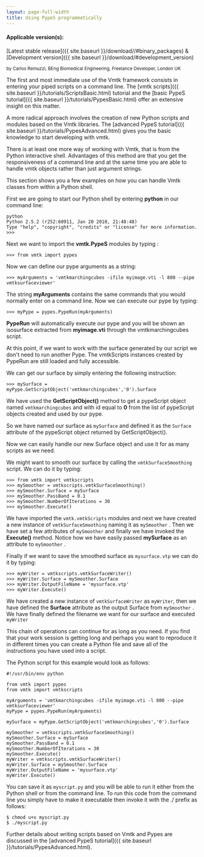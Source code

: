 ```yaml
---
layout: page-full-width
title: Using PypeS programmatically
---
```


#### Applicable version(s): 
[Latest stable release]({{ site.baseurl }}/download//#binary_packages) & [Development version]({{ site.baseurl }}/download/#development_version)

<sub>by Carlos Remuzzi, BEng Biomedical Engineering, Freelance Developer, London UK</sub>

The first and most immediate use of the Vmtk framework consists in entering your piped scripts on a command line. The [vmtk scripts]({{ site.baseurl }}/tutorials/ScriptsBasic.html) tutorial and the [basic PypeS tutorial]({{ site.baseurl }}/tutorials/PypesBasic.html) offer an extensive insight on this matter.

A more radical approach involves the creation of new Python scripts and modules based on the Vmtk libraries. The [advanced PypeS tutorial]({{ site.baseurl }}/tutorials/PypesAdvanced.html) gives you the basic knowledge to start developing with vmtk.

There is at least one more way of working with Vmtk, that is from the Python interactive shell. Advantages of this method are that you get the responsiveness of a command line and at the same time you are able to handle vmtk objects rather than just argument strings.

This section shows you a few examples on how you can handle Vmtk classes from within a Python shell.

First we are going to start our Python shell by entering **python** in our command line:

    python
    Python 2.5.2 (r252:60911, Jan 20 2010, 21:48:48) 
    Type "help", "copyright", "credits" or "license" for more information.
    >>> 

Next we want to import the **vmtk.PypeS** modules by typing :

    >>> from vmtk import pypes

Now we can define our pype arguments as a string:

    >>> myArguments = 'vmtkmarchingcubes -ifile myimage.vti -l 800 --pipe vmtksurfaceviewer'

The string **myArguments** contains the same commands that you would normally enter on a command line. Now we can execute our pype by typing:

    >>> myPype = pypes.PypeRun(myArguments)

**PypeRun** will automatically execute our pype and you will be shown an isosurface extracted from **myimage.vti** through the vmtkmarchingcubes script.

At this point, if we want to work with the surface generated by our script we don't need to run another Pype. The vmtkScripts instances created by PypeRun are still loaded and fully accessible.

We can get our surface by simply entering the following instruction:

    >>> mySurface = myPype.GetScriptObject('vmtkmarchingcubes','0').Surface

We have used the **GetScriptObject()** method to get a pypeScript object named <code>vmtkmarchingcubes</code> and with id equal to **0** from the list of pypeScript objects created and used by our pype.

So we have named our surface as <code>mySurface</code> and defined it as the <code>Surface</code> attribute of the pypeScript object returned by GetScriptObject().

Now we can easily handle our new Surface object and use it for as many scripts as we need.

We might want to smooth our surface by calling the <code>vmtkSurfaceSmoothing</code> script. We can do it by typing:

    >>> from vmtk import vmtkscripts
    >>> mySmoother = vmtkscripts.vmtkSurfaceSmoothing()
    >>> mySmoother.Surface = mySurface
    >>> mySmoother.PassBand = 0.1
    >>> mySmoother.NumberOfIterations = 30
    >>> mySmoother.Execute()

We have imported the <code>vmtk.vmtkScripts</code> modules and next we have created a new instance of <code>vmtkSurfaceSmoothing</code> naming it as `mySmoother` . Then we have set a few attributes of <code>mySmoother</code> and finally we have invoked the **Execute()** method. Notice how we have easily passed **mySurface** as an attribute to <code>mySmoother</code> .

Finally if we want to save the smoothed surface as <code>mysurface.vtp</code> we can do it by typing:

    >>> myWriter = vmtkscripts.vmtkSurfaceWriter()
    >>> myWriter.Surface = mySmoother.Surface
    >>> myWriter.OutputFileName = 'mysurface.vtp'
    >>> myWriter.Execute()

We have created a new instance of <code>vmtkSurfaceWriter</code> as <code>myWriter</code>, then we have defined the **Surface** attribute as the output Surface from <code>mySmoother</code> . We have finally defined the filename we want for our surface and executed <code>myWriter</code>

This chain of operations can continue for as long as you need. If you find that your work session is getting long and perhaps you want to reproduce it in different times you can create a Python file and save all of the instructions you have used into a script.

The Python script for this example would look as follows:

    #!/usr/bin/env python

    from vmtk import pypes
    from vmtk import vmtkscripts

    myArguments = 'vmtkmarchingcubes -ifile myimage.vti -l 800 --pipe vmtksurfaceviewer'
    myPype = pypes.PypeRun(myArguments)

    mySurface = myPype.GetScriptObject('vmtkmarchingcubes','0').Surface

    mySmoother = vmtkscripts.vmtkSurfaceSmoothing()
    mySmoother.Surface = mySurface
    mySmoother.PassBand = 0.1
    mySmoother.NumberOfIterations = 30
    mySmoother.Execute()
    myWriter = vmtkscripts.vmtkSurfaceWriter()
    myWriter.Surface = mySmoother.Surface
    myWriter.OutputFileName = 'mysurface.vtp'
    myWriter.Execute()

You can save it as <code>myscript.py</code> and you will be able to run it either from the Python shell or from the command line. To run this code from the command line you simply have to make it executable then invoke it with the ./ prefix as follows:

    $ chmod u+x myscript.py
    $ ./myscript.py

Further details about writing scripts based on Vmtk and Pypes are discussed in the [advanced PypeS tutorial]({{ site.baseurl }}/tutorials/PypesAdvanced.html). 